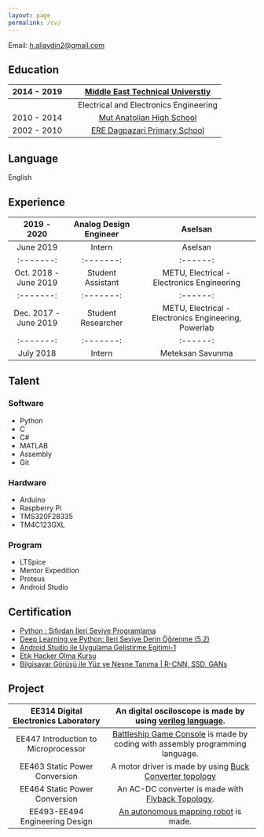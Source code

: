 ```yaml
---
layout: page
permalink: /cv/
---
```


Email: [h.aliaydin2@gmail.com](mailto:h.aliaydin2@gmail.com)

## Education

|2014 - 2019 |  | [Middle East Technical Universtiy](https://eee.metu.edu.tr/)|
| :-------: | :-------:  | :-------: |
| | | Electrical and Electronics Engineering|           
|2010 - 2014| | [Mut Anatolian High School](http://mutanadolu.meb.k12.tr/)|
|2002 - 2010| |[ERE Dagpazari Primary School](http://eredagpazariilkokulu-ortaokulu.meb.k12.tr/)|

## Language

English

## Experience 

| 2019 - 2020 | Analog Design Engineer | Aselsan |
| :-------: | :-------: | :------: |
| June 2019 | Intern | Aselsan | 
| :-------: | :-------: | :------: |
|Oct. 2018 - June 2019|Student Assistant |  METU, Electrical - Electronics Engineering|
| :-------: | :-------: | :------: |
|Dec. 2017 - June 2019 | Student Researcher| METU, Electrical - Electronics Engineering, Powerlab|
| :-------: | :-------: | :------: |
|July 2018| Intern | Meteksan Savunma|

## Talent

### Software
- Python
- C
- C#
- MATLAB
- Assembly
- Git

### Hardware
- Arduino
- Raspberry Pi
- TMS320F28335
- TM4C123GXL

### Program
- LTSpice
- Mentor Expedition
- Proteus
- Android Studio

## Certification
- [Python : Sıfırdan İleri Seviye Programlama](https://www.udemy.com/certificate/UC-OEFPU7XA/)
- [Deep Learning ve Python: İleri Seviye Derin Öğrenme (5.2)](https://www.udemy.com/certificate/UC-JJDMX7S0/)
- [Android Studio ile Uygulama Gelistirme Egitimi-1](https://www.udemy.com/certificate/UC-K2WTT338/)
- [Etik Hacker Olma Kursu](https://www.udemy.com/certificate/UC-e468e9cc-02f0-43d7-9cee-be3a4b375324/)
- [Bilgisayar Görüşü ile Yüz ve Nesne Tanıma | R-CNN, SSD, GANs](https://www.udemy.com/certificate/UC-b27f9c9d-fbd7-46f1-a966-da9753b308da/)

## Project

|EE314 Digital Electronics Laboratory| An digital osciloscope is made by using [verilog language](https://github.com/aliaydin96/proje).|
| :------: | :-------: |
|EE447 Introduction to Microprocessor |  [Battleship Game Console](https://github.com/aliaydin96/Battleship_Game_Console) is made by coding with assembly programming language. |
|EE463 Static Power Conversion| A motor driver is made by using [Buck Converter topology](https://github.com/nailtosun/EE-463-Hardware-Project)|
|EE464 Static Power Conversion|An AC-DC converter is made with [Flyback Topology](https://github.com/aliaydin96/EE464_Hardware_Project).|
|EE493-EE494 Engineering Design|[An autonomous mapping robot](https://github.com/aliaydin96/EngineeringDesign) is made.|







